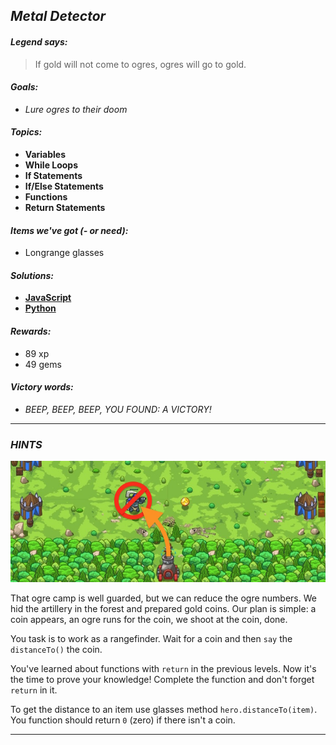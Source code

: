 ## _Metal Detector_

#### _Legend says:_
> If gold will not come to ogres, ogres will go to gold.

#### _Goals:_
+ _Lure ogres to their doom_

#### _Topics:_
+ **Variables**
+ **While Loops**
+ **If Statements**
+ **If/Else Statements**
+ **Functions**
+ **Return Statements**

#### _Items we've got (- or need):_
+ Longrange glasses

#### _Solutions:_
+ **[JavaScript](metalDetector.js)**
+ **[Python](metal_detector.py)**

#### _Rewards:_
+ 89 xp
+ 49 gems

#### _Victory words:_
+ _BEEP, BEEP, BEEP, YOU FOUND: A VICTORY!_

___

### _HINTS_

![](img/metal_detector.jpeg)

That ogre camp is well guarded, but we can reduce the ogre numbers. We hid the artillery in the forest and prepared gold coins. Our plan is simple: a coin appears, an ogre runs for the coin, we shoot at the coin, done.

You task is to work as a rangefinder. Wait for a coin and then `say` the `distanceTo()` the coin.

You've learned about functions with `return` in the previous levels. Now it's the time to prove your knowledge! Complete the function and don't forget `return` in it.

To get the distance to an item use glasses method `hero.distanceTo(item)`. You function should return `0` (zero) if there isn't a coin.

___
